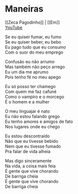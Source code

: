 # Maneiras
[[Zeca Pagodinho]] | [[Em]]  
[YouTube](https://youtu.be/6hXbgTFpBbk)  

Se eu quiser fumar, eu fumo  
Se eu quiser beber, eu bebo  
Eu pago tudo que eu consumo  
Com o suor do meu emprego  

Confusão eu não arrumo  
Mas também não peço arrego  
Eu um dia me aprumo  
Pois tenho fé no meu apego  

Eu só posso ter chamego  
Com quem me faz cafuné  
Como o vampiro e o morcego  
É o homem e a mulher  

O meu linguajar é nato  
Eu não estou falando grego  
Eu tenho amores e amigos de fato  
Nos lugares onde eu chego  

Eu estou descontraído  
Não que eu tivesse bebido  
Nem que eu tivesse fumado  
Pra falar de vida alheia  

Mas digo sinceramente  
Na vida, a coisa mais feia  
É gente que vive chorando  
De barriga cheia  
É gente que vive chorando  
De barriga cheia  